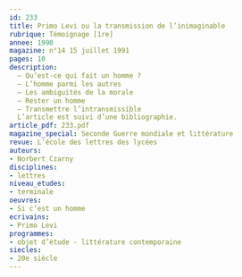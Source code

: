 ```yaml
---
id: 233
title: Primo Levi ou la transmission de l’inimaginable
rubrique: Témoignage [1re]
annee: 1990
magazine: n°14 15 juillet 1991
pages: 10
description: 
  – Qu’est-ce qui fait un homme ?
  – L’homme parmi les autres
  – Les ambiguïtés de la morale
  – Rester un homme
  – Transmettre l’intransmissible
  L’article est suivi d’une bibliographie.
article_pdf: 233.pdf
magazine_special: Seconde Guerre mondiale et littérature
revue: L’école des lettres des lycées
auteurs:
- Norbert Czarny
disciplines:
- lettres
niveau_etudes:
- terminale
oeuvres:
- Si c’est un homme
ecrivains:
- Primo Levi
programmes:
- objet d’étude - littérature contemporaine
siecles:
- 20e siècle
---
```


